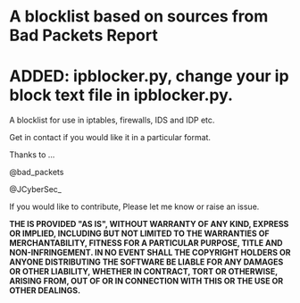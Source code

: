 # A blocklist based on sources from Bad Packets Report

# ADDED: ipblocker.py, change your ip block text file in ipblocker.py.

A blocklist for use in iptables, firewalls, IDS and IDP etc. 

Get in contact if you would like it in a particular format. 

Thanks to ...

@bad_packets

@JCyberSec_

If you would like to contribute, Please let me know or raise an issue. 

**THE IS PROVIDED "AS IS", WITHOUT WARRANTY OF ANY KIND, EXPRESS OR IMPLIED, INCLUDING BUT NOT LIMITED TO THE WARRANTIES OF MERCHANTABILITY, FITNESS FOR A PARTICULAR PURPOSE, TITLE AND NON-INFRINGEMENT. IN NO EVENT SHALL THE COPYRIGHT HOLDERS OR ANYONE DISTRIBUTING THE SOFTWARE BE LIABLE FOR ANY DAMAGES OR OTHER LIABILITY, WHETHER IN CONTRACT, TORT OR OTHERWISE, ARISING FROM, OUT OF OR IN CONNECTION WITH THIS OR THE USE OR OTHER DEALINGS.** 

